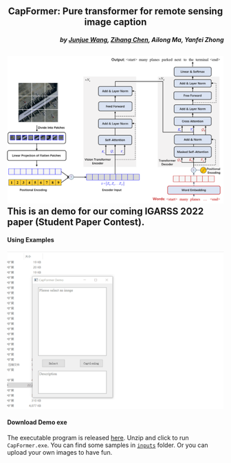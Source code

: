 <h2 align="center">CapFormer: Pure transformer for remote sensing image caption</h2>


<h5 align="right">by <a href="https://junjue-wang.github.io/homepage/">Junjue Wang</a>, <a href="https://github.com/DH-boy">Zihang Chen</a>, 
Ailong Ma, Yanfei Zhong
</h5>

![image](./CapFormer.png)
This is an demo for our coming IGARSS 2022 paper (Student Paper Contest).
---------------------
#### Using Examples
![image](./run_demo.gif)

#### Download Demo exe
The executable program is released [here](https://pan.baidu.com/s/19ic1Kz6RYFLwML-EEj-PyA?pwd=2333).
Unzip and click to run `CapFormer.exe`.
You can find some samples in [`inputs`](./inputs) folder.
Or you can upload your own images to have fun.


